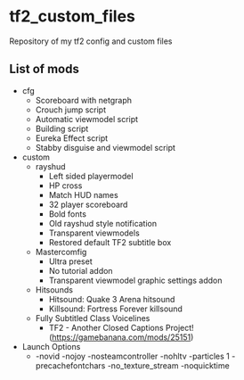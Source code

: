 # tf2_custom_files
Repository of my tf2 config and custom files
## List of mods
* cfg
  * Scoreboard with netgraph
  * Crouch jump script
  * Automatic viewmodel script
  * Building script
  * Eureka Effect script
  * Stabby disguise and viewmodel script
* custom
  * rayshud
    * Left sided playermodel
    * HP cross
	* Match HUD names
	* 32 player scoreboard
	* Bold fonts
	* Old rayshud style notification
    * Transparent viewmodels
	* Restored default TF2 subtitle box
  * Mastercomfig
    * Ultra preset
    * No tutorial addon
    * Transparent viewmodel graphic settings addon
  * Hitsounds
    * Hitsound: Quake 3 Arena hitsound
    * Killsound: Fortress Forever killsound
  * Fully Subtitled Class Voicelines
    * TF2 - Another Closed Captions Project! (https://gamebanana.com/mods/25151)
* Launch Options
  * -novid -nojoy -nosteamcontroller -nohltv -particles 1 -precachefontchars -no_texture_stream -noquicktime
